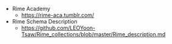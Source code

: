  * Rime Academy
   * https://rime-aca.tumblr.com/
 * Rime Schema Description
   * https://github.com/LEOYoon-Tsaw/Rime_collections/blob/master/Rime_description.md